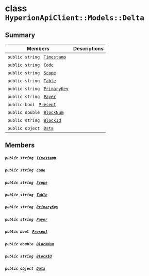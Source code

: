 # class `HyperionApiClient::Models::Delta` 

## Summary

 Members                                | Descriptions                                
----------------------------------------|---------------------------------------------
`public string ` [`Timestamp`](#class_hyperion_api_client_1_1_models_1_1_delta_1a2f6cff44f7d31294dab060179c01445d) | 
`public string ` [`Code`](#class_hyperion_api_client_1_1_models_1_1_delta_1a3e3a861ea30ec6d94dbaba3f93fea8f3) | 
`public string ` [`Scope`](#class_hyperion_api_client_1_1_models_1_1_delta_1aa7b591ef912a1096146accedc620c2a0) | 
`public string ` [`Table`](#class_hyperion_api_client_1_1_models_1_1_delta_1ac174a08e3080557ca4cbe836f12fd5bb) | 
`public string ` [`PrimaryKey`](#class_hyperion_api_client_1_1_models_1_1_delta_1ac00c14f8557e6224e7ad8daf0bfa0fef) | 
`public string ` [`Payer`](#class_hyperion_api_client_1_1_models_1_1_delta_1a6608e5d25e3fe2dea28a444f5b629e31) | 
`public bool ` [`Present`](#class_hyperion_api_client_1_1_models_1_1_delta_1afeac5e895704cc97dccbcc449be7e6e3) | 
`public double ` [`BlockNum`](#class_hyperion_api_client_1_1_models_1_1_delta_1a2aafa89383ad9f55ae828dc982d9089c) | 
`public string ` [`BlockId`](#class_hyperion_api_client_1_1_models_1_1_delta_1a2eb1237c5987a0426af75fb196ff2c36) | 
`public object ` [`Data`](#class_hyperion_api_client_1_1_models_1_1_delta_1a248bfced8a2a84c147f9b20efe3e669a) | 

## Members

##### `public string ` [`Timestamp`](#class_hyperion_api_client_1_1_models_1_1_delta_1a2f6cff44f7d31294dab060179c01445d) 

##### `public string ` [`Code`](#class_hyperion_api_client_1_1_models_1_1_delta_1a3e3a861ea30ec6d94dbaba3f93fea8f3) 

##### `public string ` [`Scope`](#class_hyperion_api_client_1_1_models_1_1_delta_1aa7b591ef912a1096146accedc620c2a0) 

##### `public string ` [`Table`](#class_hyperion_api_client_1_1_models_1_1_delta_1ac174a08e3080557ca4cbe836f12fd5bb) 

##### `public string ` [`PrimaryKey`](#class_hyperion_api_client_1_1_models_1_1_delta_1ac00c14f8557e6224e7ad8daf0bfa0fef) 

##### `public string ` [`Payer`](#class_hyperion_api_client_1_1_models_1_1_delta_1a6608e5d25e3fe2dea28a444f5b629e31) 

##### `public bool ` [`Present`](#class_hyperion_api_client_1_1_models_1_1_delta_1afeac5e895704cc97dccbcc449be7e6e3) 

##### `public double ` [`BlockNum`](#class_hyperion_api_client_1_1_models_1_1_delta_1a2aafa89383ad9f55ae828dc982d9089c) 

##### `public string ` [`BlockId`](#class_hyperion_api_client_1_1_models_1_1_delta_1a2eb1237c5987a0426af75fb196ff2c36) 

##### `public object ` [`Data`](#class_hyperion_api_client_1_1_models_1_1_delta_1a248bfced8a2a84c147f9b20efe3e669a) 

